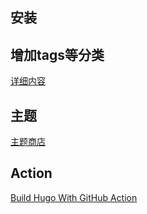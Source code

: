## 安装



## 增加tags等分类

[详细内容](https://gohugo.io/content-management/taxonomies/)

## 主题

[主题商店](https://themes.gohugo.io/)



## Action

[Build Hugo With GitHub Action](https://gohugo.io/hosting-and-deployment/hosting-on-github/#build-hugo-with-github-action)

